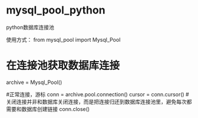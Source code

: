 # mysql_pool_python
python数据库连接池

使用方式：
from mysql_pool import Mysql_Pool
# 在连接池获取数据库连接
archive = Mysql_Pool()

#正常连接，游标
conn = archive.pool.connection()
cursor = conn.cursor()
#关闭连接并非和数据库关闭连接，而是把连接归还到数据库连接池里，避免每次都需要和数据库创建链接
conn.close()
